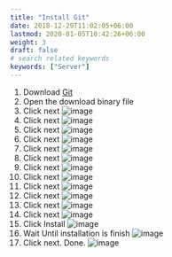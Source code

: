 ```yaml
---
title: "Install Git"
date: 2018-12-29T11:02:05+06:00
lastmod: 2020-01-05T10:42:26+06:00
weight: 3
draft: false
# search related keywords
keywords: ["Server"]
---
```


1. Download [Git](https://www.apachefriends.org/download.html)
2. Open the download binary file
3. Click next
   ![image](15.png)
4. Click next
   ![image](16.png)
5. Click next
   ![image](17.png)
6. Click next
   ![image](18.png)
7. Click next
   ![image](19.png)
8. Click next
   ![image](20.png)
9. Click next
   ![image](21.png)
10. Click next
    ![image](22.png)
11. Click next
    ![image](23.png)
12. Click next
    ![image](24.png)
13. Click next
    ![image](25.png)
14. Click next
    ![image](26.png)
15. Click Install
    ![image](27.png)
16. Wait Until installation is finish
    ![image](28.png)
17. Click next. Done.
    ![image](29.png)
